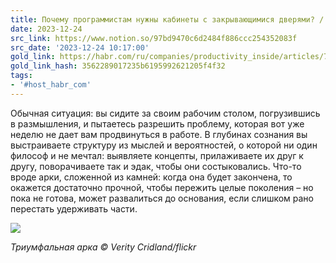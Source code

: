 ```yaml
---
title: Почему программистам нужны кабинеты с закрывающимися дверями? / Хабр
date: 2023-12-24
src_link: https://www.notion.so/97bd9470c6d2484f886ccc254352083f
src_date: '2023-12-24 10:17:00'
gold_link: https://habr.com/ru/companies/productivity_inside/articles/782178/
gold_link_hash: 3562289017235b6195992621205f4f32
tags:
- '#host_habr_com'
---
```


Обычная ситуация: вы сидите за своим рабочим столом, погрузившись в размышления, и пытаетесь разрешить проблему, которая вот уже неделю не дает вам продвинуться в работе. В глубинах сознания вы выстраиваете структуру из мыслей и вероятностей, о которой ни один философ и не мечтал: выявляете концепты, прилаживаете их друг к другу, поворачиваете так и эдак, чтобы они состыковались. Что-то вроде арки, сложенной из камней: когда она будет закончена, то окажется достаточно прочной, чтобы пережить целые поколения – но пока не готова, может развалиться до основания, если слишком рано перестать удерживать части.  

  

![](https://habrastorage.org/webt/kh/sx/nc/khsxncjqbawo2c_rkovemfgmnr8.jpeg)  

  

*Триумфальная арка © Verity Cridland/flickr*